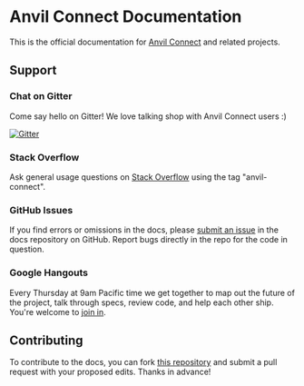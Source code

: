 # Anvil Connect Documentation

This is the official documentation for [Anvil Connect](https://github.com/anvilresearch/connect) and related projects.

## Support

### Chat on Gitter

Come say hello on Gitter! We love talking shop with Anvil Connect users :)

[![Gitter](https://badges.gitter.im/anvilresearch/connect.svg)](https://gitter.im/anvilresearch/connect)

### Stack Overflow

Ask general usage questions on [Stack Overflow](http://stackoverflow.com/questions/tagged/anvil-connect) using the tag "anvil-connect".

### GitHub Issues

If you find errors or omissions in the docs, please [submit an issue](https://github.com/anvilresearch/connect-docs/issues) in the docs repository on GitHub. Report bugs directly in the repo for the code in question.

### Google Hangouts

Every Thursday at 9am Pacific time we get together to map out the future of the project, talk through specs, review code, and help each other ship. You're welcome to [join in](https://plus.google.com/hangouts/_/anvil.io/anvil-connect?authuser=0).

## Contributing

To contribute to the docs, you can fork [this repository](https://github.com/anvilresearch/connect-docs) and submit a pull request with your proposed edits. Thanks in advance!


